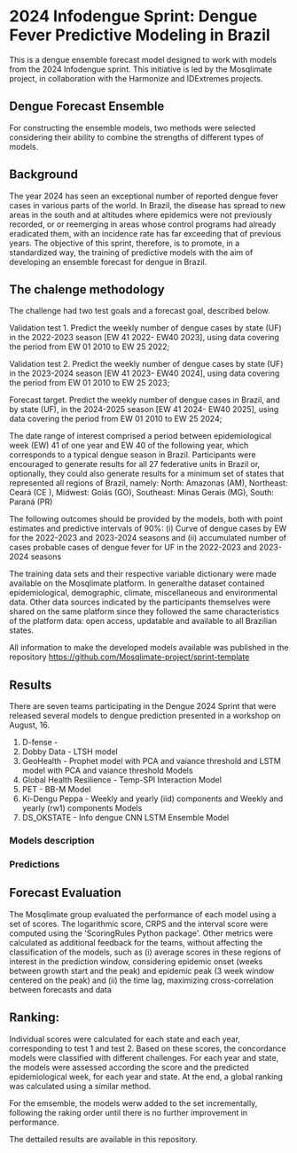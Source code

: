 # 2024 Infodengue Sprint: Dengue Fever Predictive Modeling in Brazil
This is a dengue ensemble forecast model designed to work with models from the 2024 Infodengue sprint. This initiative is led by the Mosqlimate project, in collaboration with the Harmonize and IDExtremes projects.

## Dengue Forecast Ensemble
For constructing the ensemble models, two methods were selected considering their ability to combine the strengths of different types of models.

## Background
The year 2024 has seen an exceptional number of reported dengue fever cases in various parts of the world. In Brazil, the disease has spread to new areas in the south and at altitudes where epidemics were not previously recorded, or or reemerging in areas whose control programs had already eradicated them, with an incidence rate has far exceeding that of previous years. The objective of this sprint, therefore, is to promote, in a standardized way, the training of predictive models with the aim of developing an ensemble forecast for dengue in Brazil.

## The chalenge methodology 
The challenge had two test goals and a forecast goal, described below. 

Validation test 1. Predict the weekly number of dengue cases by state (UF) in the 2022-2023 season [EW 41 2022- EW40 2023], using data covering the period from EW 01 2010 to EW 25 2022;

Validation test 2. Predict the weekly number of dengue cases by state (UF) in the 2023-2024 season [EW 41 2023- EW40 2024], using data covering the period from EW 01 2010 to EW 25 2023;

Forecast target. Predict the weekly number of dengue cases in Brazil, and by state (UF), in the 2024-2025 season [EW 41 2024- EW40 2025], using data covering the period from EW 01 2010 to EW 25 2024;

The date range of interest comprised a period between epidemiological week (EW) 41 of one year and EW 40 of the following year, which corresponds to a typical dengue season in Brazil. Participants were encouraged to generate results for all 27 federative units in Brazil or, optionally, they could also generate results for a minimum set of states that represented all regions of Brazil, namely: North: Amazonas (AM), Northeast: Ceará (CE ), Midwest: Goiás (GO), Southeast: Minas Gerais (MG), South: Paraná (PR)

The following outcomes should be provided by the models, both with point estimates and predictive intervals of 90%: (i) Curve of dengue cases by EW for the 2022-2023 and 2023-2024 seasons and (ii) accumulated number of cases probable cases of dengue fever for UF in the 2022-2023 and 2023-2024 seasons

The training data sets and their respective variable dictionary were made available on the Mosqlimate platform. In generalthe dataset contained epidemiological, demographic, climate, miscellaneous and environmental data. Other data sources indicated by the participants themselves were shared on the same platform since they followed the same characteristics of the platform data: open access, updatable and available to all Brazilian states.

All information to make the developed models available was published in the repository https://github.com/Mosqlimate-project/sprint-template

## Results
There are seven teams participating in the Dengue 2024 Sprint that were released several models to dengue prediction presented in a workshop on August, 16.  
1. D-fense - 
2. Dobby Data - LTSH model 
3. GeoHealth - Prophet model with PCA and vaiance threshold and LSTM model with PCA and vaiance threshold Models 	 
4. Global Health Resilience - Temp-SPI Interaction Model
5. PET - BB-M Model
6. Ki-Dengu Peppa -  Weekly and yearly (iid) components and Weekly and yearly (rw1) components Models	 
7. DS_OKSTATE - Info dengue CNN LSTM Ensemble Model	 

### Models description




### Predictions

## Forecast Evaluation
The Mosqlimate group evaluated the performance of each model using a set of scores. The logarithmic score, CRPS and the interval score were computed using the 'ScoringRules Python package'. Other metrics were calculated as additional feedback for the teams, without affecting the classification of the models, such as (i) average scores in these regions of interest in the prediction window, considering epidemic onset (weeks between growth start and the peak) and epidemic peak (3 week window centered on the peak) and (ii) the time lag, maximizing cross-correlation between forecasts and data

## Ranking:

Individual scores were calculated for each state and each year, corresponding to test 1 and test 2. Based on these scores, the concordance models were classified with different challenges. For each year and state, the models were assessed according the score and the predicted epidemiological week, for each year and state. At the end, a global ranking was calculated using a similar method. 

For the emsemble, the models werw added to the set incrementally, following the raking order until there is no further improvement in performance.

The dettailed results are available in this repository.
